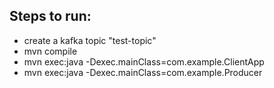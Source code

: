 
## Steps to run:
- create a kafka topic "test-topic"
- mvn compile
- mvn exec:java -Dexec.mainClass=com.example.ClientApp
- mvn exec:java -Dexec.mainClass=com.example.Producer

